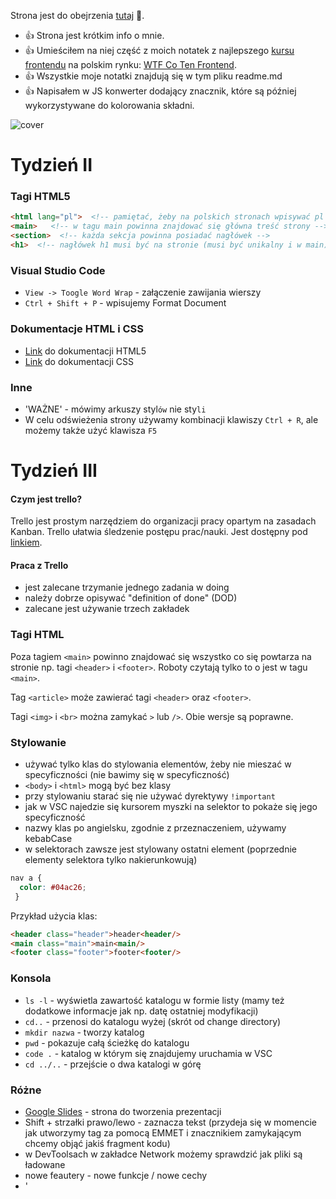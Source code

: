 Strona jest do obejrzenia [tutaj](https://tomaszdanczak.github.io/webpack-homepage-test/) 🚀. 
- 👍 Strona jest krótkim info o mnie. 
- 👍 Umieściłem na niej część z moich notatek z najlepszego [kursu frontendu](https://cotenfrontend.pl) na polskim rynku: [WTF Co Ten Frontend](https://cotenfrontend.pl). 
- 👍 Wszystkie moje notatki znajdują się w tym pliku readme.md
- 👍 Napisałem w JS konwerter dodający znacznik, które są później wykorzystywane do kolorowania składni. 

![cover](https://cotenfrontend.pl/img/cover.png)

# Tydzień II

### Tagi HTML5
```html
<html lang="pl">  <!-- pamiętać, żeby na polskich stronach wpisywać pl -->
<main>   <!-- w tagu main powinna znajdować się główna treść strony -->
<section>  <!-- każda sekcja powinna posiadać nagłówek -->
<h1>  <!-- nagłówek h1 musi być na stronie (musi być unikalny i w main) -->    
```
### Visual Studio Code
- `View -> Toogle Word Wrap` - załączenie zawijania wierszy
- `Ctrl + Shift + P` - wpisujemy Format Document
### Dokumentacje HTML i CSS
- [Link](https://www.w3.org/TR/html52/) do dokumentacji HTML5
- [Link](https://www.w3.org/TR/CSS/) do dokumentacji CSS
### Inne
- 'WAŻNE' - mówimy arkuszy styl`ów` nie sty`li`
- W celu odświeżenia strony używamy kombinacji klawiszy `Ctrl + R`, ale możemy także użyć klawisza `F5`

# Tydzień III

#### Czym jest trello?
Trello jest prostym narzędziem do organizacji pracy opartym na zasadach Kanban. Trello ułatwia śledzenie postępu prac/nauki. Jest dostępny pod [linkiem](https://trello.com/).
#### Praca z Trello
- jest zalecane trzymanie jednego zadania w doing
- należy dobrze opisywać "definition of done" (DOD)
- zalecane jest używanie trzech zakładek
### Tagi HTML
Poza tagiem `<main>` powinno znajdować się wszystko co się powtarza na stronie np. tagi `<header>` i `<footer>`. Roboty czytają tylko to o jest w tagu `<main>`.
  
Tag `<article>` może zawierać tagi `<header>` oraz `<footer>`.

Tagi `<img>` i `<br>` można zamykać `>` lub `/>`. Obie wersje są poprawne.
### Stylowanie
- używać tylko klas do stylowania elementów, żeby nie mieszać w specyficzności (nie bawimy się w specyficzność)
- `<body>` i `<html>` mogą być bez klasy
- przy stylowaniu starać się nie używać dyrektywy `!important`
- jak w VSC najedzie się kursorem myszki na selektor to pokaże się jego specyficzność
- nazwy klas po angielsku, zgodnie z przeznaczeniem, używamy kebabCase
- w selektorach zawsze jest stylowany ostatni element (poprzednie elementy selektora tylko nakierunkowują)
```css
nav a {
  color: #04ac26;
 }
 ```

Przykład użycia klas:
```html
<header class="header">header<header/>
<main class="main">main<main/>
<footer class="footer">footer<footer/>
```
### Konsola
- `ls -l` - wyświetla zawartość katalogu w formie listy (mamy też dodatkowe informacje jak np. datę ostatniej modyfikacji)
- `cd..` - przenosi do katalogu wyżej (skrót od change directory)
- `mkdir nazwa` - tworzy katalog
- `pwd` - pokazuje całą ścieżkę do katalogu
- `code .` - katalog w którym się znajdujemy uruchamia w VSC
- `cd ../..` - przejście o dwa katalogi w górę
### Różne
- [Google Slides](https://www.google.com/slides/about/) - strona do tworzenia prezentacji
- Shift + strzałki prawo/lewo - zaznacza tekst (przydeja się w momencie jak utworzymy tag za pomocą EMMET i znacznikiem zamykającym chcemy objąć jakiś fragment kodu)
- w DevToolsach w zakładce Network możemy sprawdzić jak pliki są ładowane
- nowe feautery - nowe funkcje / nowe cechy
- '<script src="main.js"><script/> - umieszczamy przed tagiem zamykającym `<body/>`
- 'console.log(`Nazywam się ${name} i mam ${age} lat`); - template stringi mogą być łamene - łamania sią odzwierciedlane w konsoli
- w tagu to samo słowo może być nazwą klasy i id: `<section class="features" id="features"><section/>`

# Tydzień IV
### Stylowanie
- dzięki `display: inline-block`, możemy nadać margines dolny i górny na element liniowy (np. strong)
- `min-height: 100vh` - nadaje elementowy wysokość conajmniej równą wysokości okna przeglądarki
- gdy element dostanie `position: fixed`, to jego szerokość jest "zjadana" (tak jakby był inline-block), trzeba dać mu 100 % szerokości , żeby nic się nie zmieniło. Pamiętać o tym, gdy zmieniamy `<nav>` na fixed (gdy robimy przyklejoną nawigację)
- `position: sticky;` - podobny do fixed, ale element przykleja się do góry strony dopiero jak o nią uderzy (wcześniej normalnie się przewija). Jeszcze nie wszędzie wspierana
- `line-height` - używać, żeby poprawić czytelność wierszy
- sposób na responsywny obrazek:
  ```css
     .image {
          width: 100%;
          max-width: 100px;
          display: block;
     
     }
  ```
 - **floaty** używamy tylko do opływania np. obrazków 
    + gdy jest problem z wychodzeniem elementu opływanego to dać `overflow=hidden`
    + gdy jest problem z podchodzeniem treści do góry to dać `clear: both`
### Przewijanie na górę strony
```html
<header id="top">
  .
  .
  .
<footer>
  <a href="#top" class="top">na górę<a/>
<footer/>
```
```css
  .top {
    position: fixed;
    bottom: 10px;
    left: 10px;
  }
```
### Różne
- używać `block__element--js` dla elementów z którymi robimy coś w js
- nie uczyć się na zapas
- jeżeli przez półgodziny nie umie się czegość zrobić to pytać
- jeżeli jest problem z projektem, to rozpisać go na jaknajmniejsze kawałkii próbować je rozwiązać (z rozwiązanych kawałków skłądać całe rozwiązanie)
- jeżeli nie ma się pomysłu na projekt to znaleźć jakąś organizację pozarządową w mieście i im zrobić oraz rozwijać stronę
- gitlens - rozszerzenie do VSC
- `Ctrl + Alt + F` - zamiana tekstu w VSC - używać jeżeli chcemy np. dodać tę samą klasę do wszystkich akapitów
- `Ctrl + C` - kasuje ostatnie polecenie bez jego wykonywania (w konsoli)

# Tydzień V
### JavaScript
- operator warunkowy
  ```javascript
     (zmienna1 > zmienna2) ? console.log('true'):console.log('false');
     //-----------------------------
     const amIOld = (age > 70) ? "yes":"no";
     
     console.log(amIOld);
  ```
- funkcja strzałkowa
  ```javascript
    const calculateFat = (x) => {
    
    {
    //-----------------------------
    const calculateFat = x => {
    
    {
  ```
- funkcja podmieniająca kontent w elemencie (przyjmuje referencje do elementu i nowy kontent)
  ```javascript
    function createContent(querySelectorContent, content) {
    const element = document.querySelector(querySelectorContent);
    element.innerHTML = content;
    }
    
    createContent('.week-summary__description--js", "Witaj Świecie");
  ```
- zwykła deklaracja funkcji i arrow function
  ```javascript
    function greetOld(age, firstName) {
      console.log(
        `Witaj Drogi Odwiedzający, nazywam się $(firstName) i mam $(age) lata.`
        );
    }
    // Arrow Function
    const greet = (age, firstName) => {
      console.log(
        `Witaj Drogi Odwiedzający, nazywam się $(firstName) i mam $(age) lata.`
        );
    }
  ```
### JavaScript - obiekty
- Obiekt z właściwościami prostymi, metodami   obiektem zagnieżdżonym
```javascript
  const deathStar = {
    diameter: 120000,
    fire: (target) => {
      console.log('${target} destroy`}
    },
    isOperating: true,
    name: "Death Star",
    levels: 357,
    population: 1000,
    isLightOn: true,
    commander: {
      name: "Darth Vader",
      age: 44
    }
  }
```
+ odwołanie się do właściwości obiektu
```javascript
  console.log(deathStar.name)
```
+ wywołanie metody z parametrami
```javascript
  deathStar.fire('Rebel ship');
```
+ odwołanie się do właściwości zagnieżdżonego obiektu (notacja dot)
 ```javascript
  console.log(deathStar.commander.name)
```
+ odwołanie się do właściwości obiektu (notacja bracket)
 ```javascript
  const myProperty = name;
  
  console.log(deathStar[myProperty])
```
+ przypadek, kiedy jest konieczne użycie notacji bracket a dot by się nie sprawdziło:
+ odwołanie się do właściwości zagnieżdżonego obiektu (notacja dot)
 ```javascript
  const showMeProperty = (myProperty) => {
    console.log(deathStar[myProperty]);
  }
  
  showMeProperty('levels')
```

### Stylowanie
- Tabelą dobrze jest nadać szerokość 100% (domyślnie się nie rozszerzają)
### Różne
- przy goooglowaniu rzeczy najlepiej zaznaczyć zakres do roku wstecz (we frontendzie wiedza szybko się dezaktualizuje)
- używać normalize.css oraz
```css
  *,
  *::after,
  *::before {
    margin: 0;
    padding: 0;
    box-sizing: inherit;
  }

  html {
    // This defines what 1rem is
    font-size: 62.5%; //1rem = 10px; 10px/16px = 62.5%
  }

  body {
    box-sizing: border-box;
    }
  }
```
- wywołanie `console.log(console)` wyświetli w konsoli wszystkie metody i właściwości

  <img src="img/consolelog.png" width="50%">
  
- sprawdzenie, które rzeczy są pobierane z cache (można wyłączyć cache - `disable cache`). `Ctrl + F5` - twarde odświeżenie (wszystko pobiera na nowo)

  <img src="img/disable cache.PNG" width="50%">
  
- gdy utknie się z kodem, porozmawiać z kaczuszką :)

  <img src="img/duck.PNG" width="30%">

# Tydzień 6

### JavaScript

- #### Switch
```javascript
const myNumber = {name: 'maciek'};

switch(myNumber) {
  case 7: 
    console.log('jestem siódemką');
    break;
  case 9:
    console.log('jestem dziewiątką');
    break;
  default:
    console.log('jestem czymś innym');
}
```
- #### Operator warunkowy zamiast if else
```javascript
  if(32 > 30) {
    console.log("to prawda");
  } else {
    console.log("to nieprawda");
  }
  
  (32 > 30) ? console.log("to prawda") : console.log("to nieprawda");
  
  const result = (32 > 30) ? console.log("to prawda") : console.log("to nieprawda");
```
### Formularze
- #### Formularze: form, input, label
    + według specyfikacji tagi label i input powinny być zamknięte
    ```html
      <p>
        <label for="firstName">Your name:<label/>
        <input id="firstName" name="firstName">
      <p/>
    ```
    + można opakować input w label, albo można nie używać opakowania i użyć atrybutu for (lepsze to pierwsze rozwiązaniem bo łatwiej stylować)
  ```html
    <main>
      <h1>Forms playground<h1/>
      <form>
        <p>
          <label for="firstName">Your name:</label>
          <input id="firstName" name="firstName">
        <p/>
        <p>
          <label>Your last name:
            <input id="lastName" name="lastName">
          </label>
        <p/>
      <form/>
    <main/>
  ```
    + `value` - domyślna uzupełniona wartość inputa, `placeholder` - tekst podpowiedzi
    ```html
      <p>
        <label for="firstName">Your name:<label/>
        <input type="text" value="Maciek" placeholder="Wpisz swoje imię" id="firstName" name="firstName">
      <p/>
    ```
    + stylowanie formularzy według BEM
    ```html
      <form class="form">
        <label for="firstName">Your name:<label/>
        <input class="form__input" type="text" value="Maciek" placeholder="Wpisz swoje imię" id="firstName" name="firstName">
      <form/>
    ```
    ```css
      .form {

      }

      &__input {
        display: block;
        width: 100%;
      }
    ```
- #### Formularze: fieldset, radio, checkbox
   - Element `fieldset` grupuje kontrolki o podobnym przeznaczeniu. Element `legend` zawiera objaśnienie przeznaczenia grupy kontrolek.
   ```html
    <fieldset>
      <legend>Address</legend>
      
      <p>
        <label>Street name:
          <input
             class="form__item"
             id="streetName"
             placeholder="Please enter street name"
             name="streetName"
             />
        </label>
      </p>  
    </fieldset>
    ```
    <img src="img/fieldset.PNG" width="40%">
    
    - Element `radio` pozwala wybierać jeden element z grupy możliwych opcji

      ```html
        <fieldset>
          <legend>Favourite icecream flavour</legend>
          <p>
              <label><input name="iceCream" type="radio" value="chocolate">Chocolate</label?
          </p>
          <p>
              <label><input name="iceCream" type="radio" value="lemon">Lemon</label?
          </p>
          <p>
              <label><input name="iceCream" type="radio" value="strawberry">Strawberry</label?
          </p>
        </fieldset>
      ```
    <img src="img/radio.PNG" width="40%">
 #### Formularze: number, range, tel, email, password 
 -  Range - element będący graficznym interfejsem do wprowadzania danych
    ```html
      <input type="range" min="0" max="100" step="5">
    ```
    Sposób na podejrzenie wartości range:
    ```html
      <input
        class="form__item range--js"
        id="range"
        name="range"
        type="range"
        min="0"
        max="100"
        step="20"
      />
    ```
    ```javascript
    const myRange = document.querySelector('.range--js');
    
    myRange.value;
    ```
      
 ### CSS Grid
 
 #### Definiowanie siatki (właściwośi rodzica)
 - `grid-template-columns` - definiuje ilość i rozmiar kolumn
 - `grid-template-rows` - definiuje ilość i rozmiar wierszy
 - `grid-gap` - definiuje odstępy
 #### Funkcje przydatne przy definiowaniu siatki
 - `repeat()`
 - `minmax()`
 - `1fr`
 #### Rozmieszczenie elementów w siatce (pierwszy sposób)
  ```css
    .main {
      display: grid;
      grid-template-areas: "header header"
                           "article aside"
                           "footer footer";
    }
    
    .header {
      grid-area: header;
    }
  ```
  #### Rozmieszczenie elementów w siatce (drugi sposób)

  ```css
    .header {
      background: hotpink;
      grid-column-start: 2;
      grid-column-end: 4;
      grid-row-start: 1;
      grid-row-end: 3;
    }
  ```
  
 ### Media Queries
   - Mediaqueries muszą być definiowane po podstawowych stylach (mediaqueries nie zwiększają specyficzności)
    
      ```css
        @media screen and (max-width: 600px) {
          body {

          }
        }
      ```
      
   - Chowanie elementu
      ```css
        @media screen and (min-width: 768px) {
          .mobile {
            display: none;
          }
        }
      ```
 ### Eventy
 
  - Elementowi z którym chcemy pracować w JavaScripcie dodać klasę z modyfikatorem `--js`
    ```html
      <button class="action--js">Zmień nagłówek</button>
    ```
  - Pobranie referencji do elementu, wywołane funkcji po zdarzeniu click
    ```javascript
      const myClick = () => {
        console.log('kliknąłeś');
      }
      
      const button = documen.querySelector(".action--js");
      
      button.addEventListener('click', myClick);
    ```
  - Odniesienie się do klikniętego elementu
      ```javascript
      button.addEventListener('click', e=> {
        console.log(e.target);
      });
      ```
### Hamburger menu
### Różne
 - Domyślne style elementów są zależne od systemowych (ikonki są upodobnione do systemowych)
 - Można domyślnie zaznczyć element formularza, poprzez dodanie atrybutu `checked`. Atrybut może mieć wartość (`checked=checked`), ale nie musi
 - `display: block` na label spowoduje, że labele będą nad elementami, które opisują
 - Atrybut `required` nakazuje przeglądarce przeprowadzenie walidacji formularza
 - CSS Grid najlepiej się sprawdza do budowania całych layoutów
 - Flexbox sprawdza się dobrze do pozycjonowania, centrowania elementów wewnątrz innych elementów. Nie używać flexboxa do budowania całych layoutów.
 - `button` - powinien być używany do interakcji na stronie
 - `a` - powinien być używany do nawigacji

# Tydzień VII
 ### Node
 #### Pierwsze kroki
 - Uruchomienie skryptu w node. Należy wejść w konsoli w katalog ze skryptem, a następnie uruchomić
   ```console
    node skrypt.js
   ```
 - Tworzenie pliku package.json. Należy w konsoli wpisać (opcja -y domyślnie uzupełnia)
    ```console
    npm init -y
   ```
    co utworzy
    ```console
     {
      "name": "playground",
      "version": "1.0.0",
      "descripton": "",
      "main": "script.js",
      "scripts": "echo \"Error: no test specified\" &&
     }
    ```
  - Dodanie paczki do projektu
    ```console
     npm install <nazwa_paczki> --save
     npm install <nazwa_paczki> --save-dev
     
     npm install --save normalize.css
    ```
  - Odtworzenie katalogu node_modules
    ```console
      npm install
    ```
### Praca z node-sass
1. Instalacja pakietu
    ```console
    npm install node-sass
    ```
1. Zamiana scss na css
    ```console
    npx node-sass main.scss main.css
    ```
1. Dodanie automatyzacji (śledzenie zmian w plikach scss)
    ```console
    npx node-sass -w main.scss main.css
    ```
1. Dodanie skryptu

1. Wywołanie skryptu
    ```console
    npm run sass
    ```
1. Zmodyfikowanie skryptu (organizacja plików scss i css w katalogach)
    ```console
    "scripts": {
      "sass": "npx node-sass -w scss/msin.scss main.css",
      "test": "echo\"Error: no test specified\" && exit1"
      },
    }
    ```
### Różne
- plik `.gitignore` zawiera nazwy ignorowanych plików i katalogów (np. node_modules)
   
 ```html
    <main>main</main>
    <main class="main">main</main>
```

# Tydzień VIII

### Import CSS/SCSS
#### SCSS
```scss
@import "abstracts/variables";
```
#### CDN
```scss
@import "https://cdnjs.cloudflare.com/ajax/libs/normalize/8.0.1/normalize.min.css";
```
### Import / Export JS
Są dwie najpopularniejsze koncepcje modułów: CommonJS oraz ES6 Modules

#### ES6 Modules (proste użycie)
- HTML:
	```html
	<script src="main.js" type="module"></script>
	```
- JS Export (hello.js)
	```javascript
	export const hello = name => {
	    return `Cześć ${name}`;
	}
	```
- JS Import (main.js)
	```javascript
	import {hello} from './hello.js';

	console.log(hello('Tomek'));
	```
#### ES6 Modules (export domyślny)
Export domyślny pozwala na dowolne nazywanie rzeczy które importujemy. Nazwy importu nie podajemy w nawiasach sześciennych. Dzięki exportowi domyślnemu nie musimy się martwić o konflikty w nazwach. 

- Export (tomek.js)
	```javascript
	const tomek = {
	    name: 'Tomek',
	    age: 20
	}
	export default tomek;
	```
- Import (main.js)
	```javascript
	import human from './tomek.js';

	console.log(human);
	```

### WTF Webpack StarterKit - pierwsze uruchomienie

#### Workflow
- Tworzymy Repozytorium na GitHubie: [StarterKit](https://github.com/maciejkorsan/wtf-webpack-starter/generate)
- Klunujemy repozytorium na dysk (uruchamiamy komemndę klonowania będąc w katalogu dev) (git clone adres_do_repozytorium)
- Wchodzimy do katalogu z repozytorium (cd nazwa_repozytorium)
- Instalujemy zależności (npm install)
- Kroki wykonywane też przy każdym kolejnym uruchomieniu 
	- Uruchamiamy edytor (code .)
	- Uruchamiamy Server Webpack (npm run start)
	- Strona dostępna pod adresem: http://localhost:8080/

#### Budowa Webpacka
- W katalogu src znajdują się pliki na których pracujemy:

  <img src="img/8/webpack-hierarchy.PNG" width="20%">
  
	- assets
	- js
	- pages (w którym znajduje się index.html). W pliku index.html nie ma znacznika link do stylów oraz script do stylów. Ścieżki podajemy względem plików źródłowych a nie serwerowych.
	- scss
- W pliku package.json mamy skonfigurowane trzy skrypty:
	- start (uruchamia serwer w trybie developerskim)
	- build (tworzy katalog wynikowy)
	- publish
### WTF Webpack StarterKit – dodawanie nowych plików, sourcemapy

#### Dodawanie pliku HTML:

- Dodawanie pliku do katalogu pages: 

  <img src="img/8/webpack-new-file.PNG" width="40%">
  
- Dodanie wpisu do pliku webpack.common.js. Tworzenie nowej instancji wtryczki do HTML. Po dodaniu wpisu trzeba zrestartować serwer. 

	<img src="img/8/webpack-common-js.PNG" width="100%">

#### Dodawanie pliku JS:
- Plik tworzymy w katalogu src/js. 

  <img src="img/8/webpack-new-file-js.PNG" width="100%">

- Dodajemy wpis do tablicy (patrz wyżej)

#### Dodawanie styli
- Import styli w pliku index.js 

	<img src="img/8/import-css-file.PNG" width="100%">
- normalize możemy zainstalować przez npm i zaimportować w pliku ze stylami w następujący sposób:

	```css
	@import "~normalize.css";
	```

### WTF Webpack StarterKit - budowanie projektu i publikacja
- budowanie projektu (utworzenie katalogu dist). Zawartość katalogu dist publikujemy na serwerze.
```console
npm run build
```
- wszystko co znajduje się w katalogu public jest kopiowane bezpośrednio do katalogu dist
- opublikowanie strony na GitHubie za pomocą gh-pages (*tworzy noby branch gh-pages*)
```console
npm run deploy
```
### Custom Properties (zmienne CSS)
#### Definiowanie zmiennych	
```css
:root {
  --small-padding: 8px;
}
```
#### Użycie wartości zmiennej
```css
h1 {
  padding: var(--small-padding);
}
```

# Tydzień IX

### Użycie biblioteki moment w projekcie (homework)

#### Instalacja i przykład użycia
- instalacja biblioteki

	```console
	npm install moment
	```
- import biblioteki w pliku JS
	```javascript
	import moment from 'moment';
	```
- Użycie jakiejś funkcji z bibioteki

	```javascript
	console.log(moment().startOf('day').fromNow());
	```
- [Link](https://momentjs.com/) do dokumentacji biblioteki Moment JS

#### Wstrzyknięcie rezultatu uzyskanego z Moment JS do HTML

HTML:

```html
<p>Od początku dnia minęło:<span class="time--js"></span></p>
```

JS:
```javascript
const timePlaceholder = document.querySelector('.time--js');

timePlaceholder.innerHTML = moment().startOf('day').fromNow();
```

### Dark Mode (homework)

- przykładowa strona z buttonem zmieniającym tryb

	```html
	<main>
	  <h1>Cześć</h1>
	  <p>Lorem ipsum dolor sit amet consectetur, adipisicing elit. Aliquid totam eos, ab sed accusamus laborum facilis neque nihil distinctio officiis dolore nostrum quidem magni laudantium enim repellat nemo praesentium saepe.</p>
	  <button class="mode--js">Zmień tryb</button>
	</main>
	```

- definicja Custom Properties (zmiennych CSS) i przypisanie ich do tła strony i koloru tekstu
	```css
	:root {
	  --background-color: #fefefe;
	  --text-color: #333333;
	}

	body {
	  background: var(--background-color);
	  color: var(--text-color);
	}
	```
- logika Java Script:
	```javascript
	let isDark = false;

	const switchModes = document.querySelector('.mode--js');

	switchModes.addEventListener('click', ()=>{
	  if(isDark) {
	    document.documentElement.style.setProperty('--background-color', '#fefefe');
	    document.documentElement.style.setProperty('--text-color', '#333333');

	    isDark = false;
	  } else {
	    document.documentElement.style.setProperty('--background-color', '#333333');
	    document.documentElement.style.setProperty('--text-color', '#fefefe');

	    isDark = true;
	  }
	})
	```
### Google fonts
- należy wybrać Latin Extended i wpisać zażółć gęślą jaźń żeby łatwo było można odfiltrować tylko te fonty które posiadają wszystkie polskie diakrytyczne znaki

- czcionkę dołączamy do projektu za pomocą import albo link:

	```html
	<style>
	@import url('https://fonts.googleapis.com/css2?family=Lato:ital,wght@0,100;0,400;1,700&display=swap');
	</style>

	<link href="https://fonts.googleapis.com/css2?family=Lato:ital,wght@0,100;0,400;1,700&display=swap" rel="stylesheet">
	```
- użycie czcionki:

	```css
	font-family: 'Lato', sans-serif;
	```
### GIT: branche

- wypisanie gałęzi:
	```console
	git branch
	```
- utworzenie gałęzi:
	```console
	git branch nazwa_gałęzi
	```
- przejście na gałąź:
	```console
	git branch nazwa_gałęzi
	```
- utworzenie gałęzi od razu z przejściem na nią:
	```console
	git branch -b nazwa_gałęzi
	```
- wypchnięcie brancha na GitHuba (użyć git push i skopiować podpowiedź)
	```console
	git push
	git push --set-upstream origin nazwa_brancha
	```
- mergowanie do mastera (trzeba przejść na master)
	```console
	git checkout master
	git branch -b nazwa_gałęzi
	```
- usunięcie gałęzi:
	```console
	git branch -d nazwa_gałęzi
	```

### MARKDOWN
- dodanie odnośnika
	```console
	[nazwa](adres)
	```
- dodanie grafik. W projekcie założyć katalog gh i w nim umieszczać grafiki używane w README.md
	```console
	![Alt obrazka](gh/nazwa_obrazka.png)
	```
Kwafratowe przed okrągłymi. K przed O. KO
- `Wyróżnienie fragmentu tekstu`
	```console
	`tekst`
	```
- *pochylenie tekstu*
	```console
	*tekst*
	```
- **pogrubienie tekstu**
	```console
	**tekst**
	```
- ***pochylenie i pogrubienie tekstu***
	```console
	***tekst***
	```
- żeby zobaczyć podgląd zmian w README.md na GitHubie należy kliknąć zakładkę Preview changes

### JS: Tablice
#### Dodawanie / usuwanie elementów do/z tablicy
- dodanie elementu na końcu
	```javascript
	myArray.push()
	```
- usunięcie elementu z końca
	```javascript
	myArray.pop()
	```
- dodanie elementu na początku
	```javascript
	myArray.unshift()
	```
- usnięcie elementu z końca
	```javascript
	myArray.shift()
	```
- szukanie indeksu elementu
	```javascript
	myArray.indexOf('elem');
	```
- sprawdzanie czy element występuje w tablicy (uważać bo index 0 jest konwertowany na false, a element nieznaleziony -1 na true):
	```javascript
	if(myArray.indexOf('tekst')>=0) {
	  console.log('mam ten element');
	} else {
	  console.log('nie mam elementu :(')
	}
	```
Dwie metody łatwe do pomylenia. Nazwy różnią się tylko małą literą p.

- usuwanie elementów od danej pozycji (metoda działa na indeksie i zakresie). Metoda `zwraca i usuwa !!!` elementy.
	```javascript
	myArray.splice(1,2)
	```
- pobranie n elementów od danej pozycji (metoda działa na indeksach). Metoda tylko `zwraca !!!` elementy.
	```javascript
	const newArray = myArray.slice(2,4)
	```
	
#### Stringi
Stringi zachowują się bardzo podobnie do tablic 
```javascript
const myString = 'Tomek';

console.log(myString[5]);
console.log(myString.length);
```


### JS: Pętle

#### FOR

Warunkien najczęściej jest wyrażenie ze znakiem mniejszości (mniejsze od jakiejś długości)

```javascript
for(let i = 0; i < 3; i++) {
  console.log('i` +  `wykoananie pętli');
}
```

#### Pętla FOR i tablice

```javascript
const myArray = ['apple','peach', 'plum'];

for(let i = 0; i < myArray.length; i ++) {
 console.log('Pod indeksem ' + i + 'jest element ' + myArray[i])
}
```

#### WHILE

```javascript
let myNumber = 0;

while(myNumber < 10) {
  console.log('hello');
  
  myNumber++;
}
```
#### DO WHILE

```javascript
let n = 9;

do {
  console.log(n);
  n = n + 3;
} while(n < 9);

console.log(n);
```

#### FOR IN (własność in obiekt)

```javascript
const tomek = {
  name: 'tomek',
  age: 20
}

for( let myProperty in tomek) {
  console.log(myProperty);
  console.log(tomek[myProperty]);
}
```

#### FOR OF (element of tablica)

```javascript
const myArray = ['a', 'b', 'c'];

for(let element of myArray) {
  console.log(element);
}
```

### JS: Przechowywanie danych

Wartości Cookies, Local Storage i Session Storage możemy podejrzeć w zakładce Applicatin (devtools -> Application):
(screen)

#### Cookie (są już przestarzałe)

- wyświetlenie ciasteczek
	```javascript
	  console.log(document.cookie);
	```
- ustawienie ciasteczek
	```javascript
	document.cookie = 'name = tomek';
	```
#### Local Storage (żyje do ręcznego wyczyszczenia)

- ustawienei wartości
	```javascript
	localStorage.setItem('human', 'tomek');
	```
- pogranie wartości
	```javascript
	console.log(localStorage.getItem('human'));
	```
- usunięcie wpisu
	```javascript
	localStorage.removeItem('human');
	```
- zapisanie w Local Storage obiektu
	```javascript
	localStorage.setItem('nowyKlucz', JSON.stringify({name: 'tomek'}));
	```
- odczytanie JSON
	```javascript
	const myResult = localStorage.getItem('nowyKlucz');
	
	const myNewObject = JSON.parse(myResult));
	
	myNewObject.newProperty = 'hi';
	
	
	```
#### Session Storage (żyje do zamknięcia zakładki przeglądarki)

Session Storage używamy tak samo jak Local Storege. W wywoładniu używamy sessionStorage.

#### Podstawowy Flow aplikacji korzystającej z Local Storage
HTML
```html
<input class="entry--js">
<button class="action--js">Zapisz</button>
```

JS
```javascript
const entry = localStorage.getItem('entry');
let result = '';

if (entry) {
result = entry;
}

const entryInput = document.querySelector('.entry--js')
entryInput.value = result;

const button = document.querySelector('.action--js')

button.addEventListener('click', ()=> {
localStorage.setItem('entry', entryInput.value)
})

```

# Tydzień X
 ### SVG
 #### Dodawanie svg
 - grafikę w formacie svg możemy dodać do strony za pomocą znacznika <img>:
   ```html
    <img src="plik.svg" alt="logo">
   ```
  - możemy ją także dodać za pomocą znacznika <svg>:
    ```html
    <svg width="100" height="100">
	   <circle cx="50" cy="50" r="40" stroke="green" stroke-width="4" fill="yellow" />
	   Sorry, your browser does not support inline SVG.
    </svg>
    ```
  #### Dodawanie stylowanie dzięki dodaniu klasy
  Dzięki dodaniu grafiki svg znacznikiem svg można dodać klasę do elementów i stylować jak inne elementy html 
  ```html
    <svg width="100" height="100">
      <circle class="element" cx="50" cy="50" r="40" stroke="green" stroke-width="4" fill="yellow" />
      Sorry, your browser does not support inline SVG.
    </svg>
   ```
	
   ```css
	.element {
  		opacity: .5;
  		transition: opacity .3s ease-in;
	}

	.element:hover {
  		opacity: 1;
	}
   ```
#### Animacja grafiki SVG
```css
@keyframes show {
  from {
    opacity: .3;
  }
  to {
    opacity: 1;
  }
}

.animate {
  animation: show .5s ease-in infinite alternate;
}		
```
```html
<svg width="100" height="100">
   <circle class="animate" cx="50" cy="50" r="40" stroke="green" stroke-width="4" fill="yellow" />
   Sorry, your browser does not support inline SVG.
</svg>
```
### Head & OpenGraph
- Brak pozwolenia na powiększanie strony
```html
<meta name="viewport" content="width=device-width, initial-scale=1.0" />
```
- własność description
```html
  <meta name="description" content="My og description of my website">
```
- Open Graph - protokuł opisujący stronę za pomocą tagów meta
```html
   <!-- Title -->
   <meta property="og:title" content="My og title" />
   <!-- OPTIONAL description. 2-4 sentences. -->
   <meta property="og:description" content="My og description of my website" />
   <!-- full url with http(s) ie. https://tomaszdanczak.github.io/webpack-homepage-test/ -->
   <meta property="og:url" content="https://tomaszdanczak.github.io/webpack-homepage-test/" />
   <!-- full url to the image with http(s) ie. https. Facebook suggests at least 1200 x 630. -->
   <meta property="og:image" content="" />
```
#### Różne
- plik favicon.ico umieszczamy w głównym katalogu. Nie trzeba definiować w kodzie odwołania do niego..
- przydatna strona do tworzenia grafik: [www.canva.com](www.canva.com)
- sprawdzanie opisów OG: [www.debug.iframely.com](www.debug.iframely.com)
### WAI, WCAG, A11y, ARIA
- WCAG [https://www.w3.org/WAI/WCAG21/quickref](https://www.w3.org/WAI/WCAG21/quickref)
- A11y [https://www.a11yproject.com](https://www.a11yproject.com)
- Widzialni [https://www.widzialni.pl](https://www.widzialni.pl)

Tworzenie stron (kilka rad odnośnie dostępności)
- Pisz semantycznie
- Trzymamy kontrast
- Dobrze dobieramy kolory
- Unikamy autoplay
- Nie ograniczaj rzeczy czasowo
- Nie usuwaj :focus
- Używaj alt (i kończ opisy kropką!)
- ARIA - dodaje np. opisy pól formularzy, gdy nie mamy label (własność pomaga, gdy korzystamy z aplikacji wspomagających)
### PWA
Należy dołożyć dwa pliki
- manifest.json

### Hydrapp
#### Hydrapp - workflow
1. sds
2. fdfd
